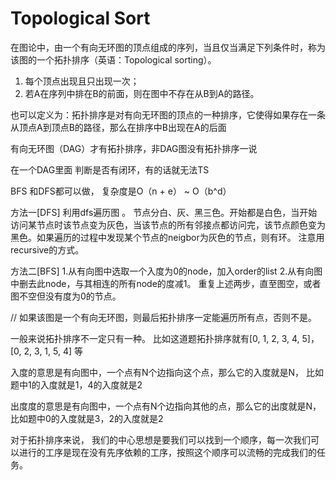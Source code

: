 # Topological Sort

在图论中，由一个有向无环图的顶点组成的序列，当且仅当满足下列条件时，称为该图的一个拓扑排序（英语：Topological sorting）。

1. 每个顶点出现且只出现一次；
2. 若A在序列中排在B的前面，则在图中不存在从B到A的路径。

也可以定义为：拓扑排序是对有向无环图的顶点的一种排序，它使得如果存在一条从顶点A到顶点B的路径，那么在排序中B出现在A的后面

有向无环图（DAG）才有拓扑排序，非DAG图没有拓扑排序一说 



在一个DAG里面 判断是否有闭环，有的话就无法TS



BFS 和DFS都可以做， 复杂度是O（n + e） ~ O（b^d）

方法一[DFS]
利用dfs遍历图 。 节点分白、灰、黑三色。开始都是白色，当开始访问某节点时该节点变为灰色，当该节点的所有邻接点都访问完，该节点颜色变为黑色。如果遍历的过程中发现某个节点的neigbor为灰色的节点，则有环。
注意用recursive的方式。

方法二[BFS]
1.从有向图中选取一个入度为0的node，加入order的list
2.从有向图中删去此node，与其相连的所有node的度减1。
重复上述两步，直至图空，或者图不空但没有度为0的节点。

// 如果该图是一个有向无环图，则最后拓扑排序一定能遍历所有点，否则不是。



一般来说拓扑排序不一定只有一种。 比如这道题拓扑排序就有[0, 1, 2, 3, 4, 5]， [0, 2, 3, 1, 5, 4] 等

入度的意思是有向图中，一个点有N个边指向这个点，那么它的入度就是N， 比如题中1的入度就是1，4的入度就是2

出度度的意思是有向图中，一个点有N个边指向其他的点，那么它的出度就是N， 比如题中0的入度就是3，2的入度就是2



对于拓扑排序来说， 我们的中心思想是要我们可以找到一个顺序，每一次我们可以进行的工序是现在没有先序依赖的工序，按照这个顺序可以流畅的完成我们的任务。